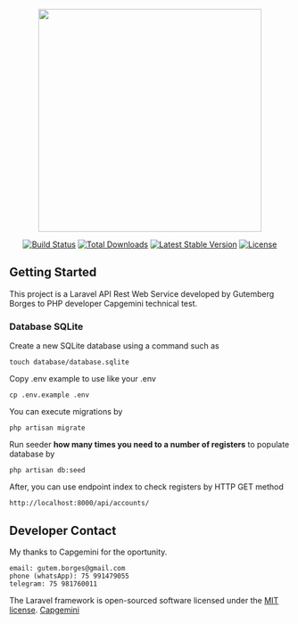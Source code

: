 <p align="center"><a href="https://laravel.com" target="_blank"><img src="https://raw.githubusercontent.com/laravel/art/master/logo-lockup/5%20SVG/2%20CMYK/1%20Full%20Color/laravel-logolockup-cmyk-red.svg" width="400"></a></p>

<p align="center">
<a href="https://travis-ci.org/laravel/framework"><img src="https://travis-ci.org/laravel/framework.svg" alt="Build Status"></a>
<a href="https://packagist.org/packages/laravel/framework"><img src="https://poser.pugx.org/laravel/framework/d/total.svg" alt="Total Downloads"></a>
<a href="https://packagist.org/packages/laravel/framework"><img src="https://poser.pugx.org/laravel/framework/v/stable.svg" alt="Latest Stable Version"></a>
<a href="https://packagist.org/packages/laravel/framework"><img src="https://poser.pugx.org/laravel/framework/license.svg" alt="License"></a>
</p>

## Getting Started

This project is a Laravel API Rest Web Service developed by Gutemberg Borges to PHP developer Capgemini technical test.

### Database SQLite

Create a new SQLite database using a command such as 
```
touch database/database.sqlite
```

Copy .env example to use like your .env
```
cp .env.example .env
```

You can execute migrations by
```
php artisan migrate
```

Run seeder **how many times you need to a number of registers** to populate database by
```
php artisan db:seed
```

After, you can use endpoint index to check registers by HTTP GET method
```
http://localhost:8000/api/accounts/
```

## Developer Contact

My thanks to Capgemini for the oportunity.
```
email: gutem.borges@gmail.com
phone (whatsApp): 75 991479055
telegram: 75 981760011
```

The Laravel framework is open-sourced software licensed under the [MIT license](https://opensource.org/licenses/MIT).
[Capgemini](https://www.capgemini.com/)
